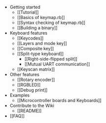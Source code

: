 * Getting started
  * [[Tutorial]]
  * [[Basics of keymap.rb]]
  * [[Syntax checking of keymap.rb]]
  * [[Building a binary]]
* Keyboard features
  * [[Keycodes]]
  * [[Layers and mode key]]
  * [[Composite key]]
  * [[Split-type keyboard]]
    * [[Right-side-flipped split]]
    * [[Mutual UART communication]]
  * [[Keyscan matrix]]
* Other features
  * [[Rotary encoder]]
  * [[RGBLED]]
  * [[Debug print]]
* Examples
  * [[Microcontroller boards and Keyboards]]
* Contribute to the Wiki
  * [[README]]
* [[FAQ]]
